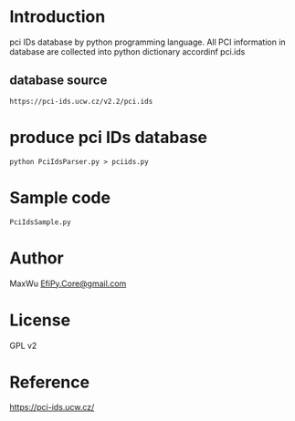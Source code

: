 # Introduction
pci IDs database by python programming language.
All PCI information in database are collected into python dictionary accordinf pci.ids

## database source
```
https://pci-ids.ucw.cz/v2.2/pci.ids
```

# produce pci IDs database
```
python PciIdsParser.py > pciids.py
```

# Sample code
```
PciIdsSample.py
```

# Author
MaxWu EfiPy.Core@gmail.com

# License
GPL v2

# Reference
https://pci-ids.ucw.cz/
